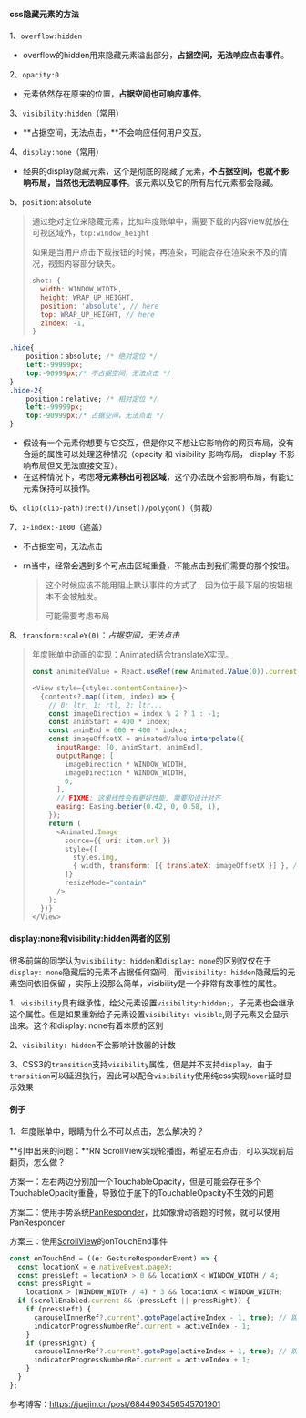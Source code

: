 #### css隐藏元素的方法

1、`overflow:hidden`

- overflow的hidden用来隐藏元素溢出部分，**占据空间，无法响应点击事件**。

2、`opacity:0`

- 元素依然存在原来的位置，**占据空间也可响应事件**。

3、`visibility:hidden`（常用）

- **占据空间，无法点击，**不会响应任何用户交互。

4、`display:none`（常用）

- 经典的display隐藏元素，这个是彻底的隐藏了元素，**不占据空间，也就不影响布局，当然也无法响应事件**。该元素以及它的所有后代元素都会隐藏。

5、`position:absolute`

> 通过绝对定位来隐藏元素，比如年度账单中，需要下载的内容view就放在可视区域外，`top:window_height`
>
> 如果是当用户点击下载按钮的时候，再渲染，可能会存在渲染来不及的情况，视图内容部分缺失。
>
> ```js
> shot: {
>   width: WINDOW_WIDTH,
>   height: WRAP_UP_HEIGHT,
>   position: 'absolute', // here
>   top: WRAP_UP_HEIGHT, // here
>   zIndex: -1,
> }
> ```
>
> 

```css
.hide{
    position：absolute; /* 绝对定位 */
    left:-99999px;
    top:-90999px;/* 不占据空间，无法点击 */
}
.hide-2{
    position：relative; /* 相对定位 */
    left:-99999px;
    top:-90999px;/* 占据空间，无法点击 */
}
```

- 假设有一个元素你想要与它交互，但是你又不想让它影响你的网页布局，没有合适的属性可以处理这种情况（opacity 和 visibility 影响布局， display 不影响布局但又无法直接交互）。
- 在这种情况下，考虑**将元素移出可视区域**，这个办法既不会影响布局，有能让元素保持可以操作。

6、`clip(clip-path):rect()/inset()/polygon()`（剪裁）

7、`z-index:-1000`（遮盖）

- 不占据空间，无法点击

- rn当中，经常会遇到多个可点击区域重叠，不能点击到我们需要的那个按钮。

  > 这个时候应该不能用阻止默认事件的方式了，因为位于最下层的按钮根本不会被触发。
  >
  > 可能需要考虑布局

8、`transform:scaleY(0)`：*占据空间，无法点击*

> 年度账单中动画的实现：Animated结合translateX实现。
>
> ```js
> const animatedValue = React.useRef(new Animated.Value(0)).current; // 创建value
> 
> <View style={styles.contentContainer}>
>   {contents?.map((item, index) => {
>     // 0: ltr, 1: rtl, 2: ltr...
>     const imageDirection = index % 2 ? 1 : -1;
>     const animStart = 400 * index;
>     const animEnd = 600 + 400 * index;
>     const imageOffsetX = animatedValue.interpolate({
>       inputRange: [0, animStart, animEnd],
>       outputRange: [
>         imageDirection * WINDOW_WIDTH,
>         imageDirection * WINDOW_WIDTH,
>         0,
>       ],
>       // FIXME: 这里线性会有更好性能, 需要和设计对齐
>       easing: Easing.bezier(0.42, 0, 0.58, 1),
>     });
>     return (
>       <Animated.Image
>         source={{ uri: item.url }}
>         style={[
>           styles.img,
>           { width, transform: [{ translateX: imageOffsetX }] }, // here，会达到卡片从左向右滑出的效果
>         ]}
>         resizeMode="contain"
>       />
>     );
>   })}
> </View>
> ```
>
> 

#### display:none和visibility:hidden两者的区别

很多前端的同学认为`visibility: hidden`和`display: none`的区别仅仅在于`display: none`隐藏后的元素不占据任何空间，而`visibility: hidden`隐藏后的元素空间依旧保留 ，实际上没那么简单，visibility是一个非常有故事性的属性。

1、`visibility`具有继承性，给父元素设置`visibility:hidden;`，子元素也会继承这个属性。但是如果重新给子元素设置`visibility: visible`,则子元素又会显示出来。这个和display: none有着本质的区别

2、`visibility: hidden`不会影响计数器的计数

3、CSS3的`transition`支持`visibility`属性，但是并不支持`display`，由于`transition`可以延迟执行，因此可以配合`visibility`使用纯css实现`hover`延时显示效果



#### 例子

1、年度账单中，眼睛为什么不可以点击，怎么解决的？

**引申出来的问题：**RN ScrollView实现轮播图，希望左右点击，可以实现前后翻页，怎么做？

方案一：左右两边分别加一个TouchableOpacity，但是可能会存在多个TouchableOpacity重叠，导致位于底下的TouchableOpacity不生效的问题

方案二：使用手势系统[PanResponder](https://reactnative.cn/docs/panresponder)，比如像滑动答题的时候，就可以使用PanResponder

方案三：使用[ScrollView](https://reactnative.cn/docs/scrollview)的onTouchEnd事件

```js
const onTouchEnd = ((e: GestureResponderEvent) => {
  const locationX = e.nativeEvent.pageX;
  const pressLeft = locationX > 0 && locationX < WINDOW_WIDTH / 4;
  const pressRight =
    locationX > (WINDOW_WIDTH / 4) * 3 && locationX < WINDOW_WIDTH;
  if (scrollEnabled.current && (pressLeft || pressRight)) {
    if (pressLeft) {
      carouselInnerRef?.current?.gotoPage(activeIndex - 1, true); // 跳转到下一页
      indicatorProgressNumberRef.current = activeIndex - 1;
    }
    if (pressRight) {
      carouselInnerRef?.current?.gotoPage(activeIndex + 1, true); // 跳转到上一页
      indicatorProgressNumberRef.current = activeIndex + 1;
    }
  }
};
```



参考博客：https://juejin.cn/post/6844903456545701901